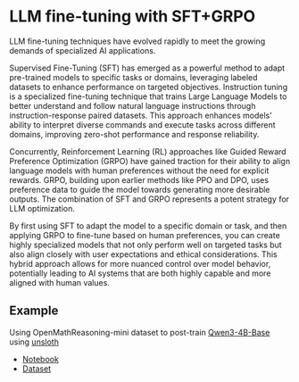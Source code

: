 # LLM fine-tuning with SFT+GRPO

LLM fine-tuning techniques have evolved rapidly to meet the growing demands of specialized AI applications.    

Supervised Fine-Tuning (SFT) has emerged as a powerful method to adapt pre-trained models to specific tasks or domains, leveraging labeled datasets to enhance performance on targeted objectives. Instruction tuning is a specialized fine-tuning technique that trains Large Language Models to better understand and follow natural language instructions through instruction-response paired datasets. This approach enhances models' ability to interpret diverse commands and execute tasks across different domains, improving zero-shot performance and response reliability.    

Concurrently, Reinforcement Learning (RL) approaches like Guided Reward Preference Optimization (GRPO) have gained traction for their ability to align language models with human preferences without the need for explicit rewards. GRPO, building upon earlier methods like PPO and DPO, uses preference data to guide the model towards generating more desirable outputs. The combination of SFT and GRPO represents a potent strategy for LLM optimization.    

By first using SFT to adapt the model to a specific domain or task, and then applying GRPO to fine-tune based on human preferences, you can create highly specialized models that not only perform well on targeted tasks but also align closely with user expectations and ethical considerations. This hybrid approach allows for more nuanced control over model behavior, potentially leading to AI systems that are both highly capable and more aligned with human values.

## Example 

Using OpenMathReasoning-mini dataset to post-train [Qwen3-4B-Base](https://huggingface.co/Qwen/Qwen3-4B) using [unsloth](https://github.com/unslothai/unsloth)

- [Notebook](https://github.com/yfgit2012/LLM-SFT-GRPO/blob/main/SFT_GRPO_unsloth.ipynb)   
- [Dataset](https://huggingface.co/datasets/unsloth/OpenMathReasoning-mini)   


